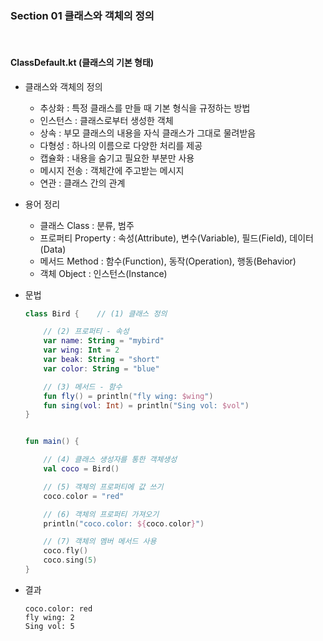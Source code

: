 ### Section 01 클래스와 객체의 정의

<br>

#### ClassDefault.kt (클래스의 기본 형태)

- 클래스와 객체의 정의
    - 추상화 : 특정 클래스를 만들 때 기본 형식을 규정하는 방법
    - 인스턴스 : 클래스로부터 생성한 객체
    - 상속 : 부모 클래스의 내용을 자식 클래스가 그대로 물려받음
    - 다형성 : 하나의 이름으로 다양한 처리를 제공
    - 캡슐화 : 내용을 숨기고 필요한 부분만 사용
    - 메시지 전송 : 객체간에 주고받는 메시지
    - 연관 : 클래스 간의 관계

- 용어 정리
    - 클래스 Class : 분류, 범주
    - 프로퍼티 Property : 속성(Attribute), 변수(Variable), 필드(Field), 데이터(Data)
    - 메서드 Method : 함수(Function), 동작(Operation), 행동(Behavior)
    - 객체 Object : 인스턴스(Instance)
- 문법
    ~~~ kotlin
    class Bird {    // (1) 클래스 정의
    
        // (2) 프로퍼티 - 속성
        var name: String = "mybird"
        var wing: Int = 2
        var beak: String = "short"
        var color: String = "blue"
    
        // (3) 메서드 - 함수
        fun fly() = println("fly wing: $wing")
        fun sing(vol: Int) = println("Sing vol: $vol")
    }
    
    
    fun main() {
    
        // (4) 클래스 생성자를 통한 객체생성
        val coco = Bird()
    
        // (5) 객체의 프로퍼티에 값 쓰기
        coco.color = "red"
    
        // (6) 객체의 프로퍼티 가져오기
        println("coco.color: ${coco.color}")
    
        // (7) 객체의 멤버 메서드 사용
        coco.fly()
        coco.sing(5)
    }
    ~~~
- 결과
    ~~~
    coco.color: red
    fly wing: 2
    Sing vol: 5
    ~~~